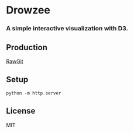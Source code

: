 # Drowzee

### A simple interactive visualization with D3.

Production
----------

[RawGit](https://cdn.rawgit.com/jessechen/drowzee/deployme/drowzee.html)

Setup
-----

`python -m http.server`

License
-------

MIT
